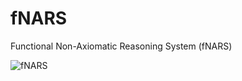 # fNARS
Functional Non-Axiomatic Reasoning System (fNARS)

![fNARS](https://github.com/user-attachments/assets/c2f94e26-d034-475a-9376-5fc1b8cbf818)
